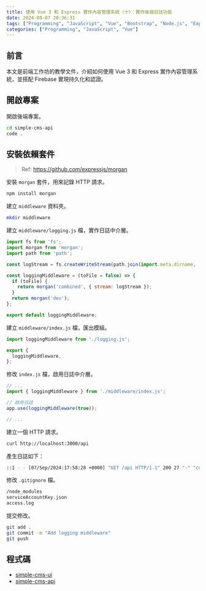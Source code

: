 ```yaml
---
title: 使用 Vue 3 和 Express 實作內容管理系統（十）：實作後端日誌功能
date: 2024-08-07 20:36:31
tags: ["Programming", "JavaScript", "Vue", "Bootstrap", "Node.js", "Express", "Firebase", "Firestore", "CMS"]
categories: ["Programming", "JavaScript", "Vue"]
---
```


## 前言

本文是前端工作坊的教學文件，介紹如何使用 Vue 3 和 Express 實作內容管理系統，並搭配 Firebase 實現持久化和認證。

## 開啟專案

開啟後端專案。

```bash
cd simple-cms-api
code .
```

## 安裝依賴套件

> Ref: <https://github.com/expressjs/morgan>

安裝 `morgan` 套件，用來記錄 HTTP 請求。

```bash
npm install morgan
```

建立 `middleware` 資料夾。

```bash
mkdir middleware
```

建立 `middleware/logging.js` 檔，實作日誌中介層。

```js
import fs from 'fs';
import morgan from 'morgan';
import path from 'path';

const logStream = fs.createWriteStream(path.join(import.meta.dirname, '../access.log'), { flags: 'a' });

const loggingMiddleware = (toFile = false) => {
  if (toFile) {
    return morgan('combined', { stream: logStream });
  }
  return morgan('dev');
};

export default loggingMiddleware;
```

建立 `middleware/index.js` 檔，匯出模組。

```js
import loggingMiddleware from './logging.js';

export {
  loggingMiddleware,
};
```

修改 `index.js` 檔，啟用日誌中介層。

```js
// ...
import { loggingMiddleware } from './middleware/index.js';

// 啟用日誌
app.use(loggingMiddleware(true));

// ...
```

建立一個 HTTP 請求。

```bash
curl http://localhost:3000/api
```

產生日誌如下：

```bash
::1 - - [07/Sep/2024:17:58:28 +0000] "GET /api HTTP/1.1" 200 27 "-" "curl/8.4.0"
```

修改 `.gitignore` 檔。

```bash
/node_modules
serviceAccountKey.json
access.log
```

提交修改。

```bash
git add .
git commit -m "Add logging middleware"
git push
```

## 程式碼

- [simple-cms-ui](https://github.com/memochou1993/simple-cms-ui)
- [simple-cms-api](https://github.com/memochou1993/simple-cms-api)
